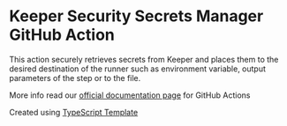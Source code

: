 # Keeper Security Secrets Manager GitHub Action

This action securely retrieves secrets from Keeper and places them to the desired destination of the runner such as
environment variable, output parameters of the step or to the file.

More info read our [official documentation page](https://app.gitbook.com/@keeper-security/s/commander/integrations/integrations-list/github-actions) for GitHub Actions

Created using [TypeScript Template](https://github.com/actions/typescript-action)